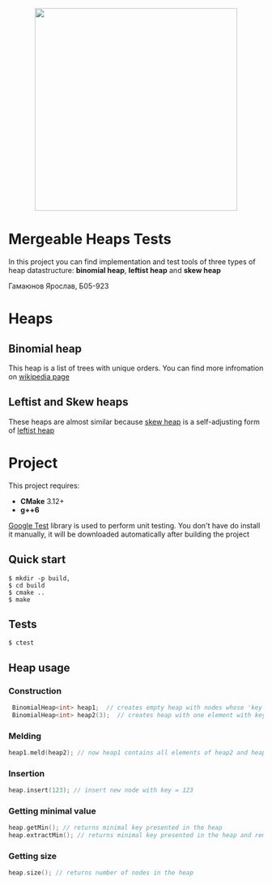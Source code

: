 <p align="center">
 <img src = "https://upload.wikimedia.org/wikipedia/commons/thumb/c/cf/Binomial_Trees.svg/1280px-Binomial_Trees.svg.png" height = 400>
</p>

# Mergeable Heaps Tests
In this project you can find implementation and test tools of three types of heap datastructure: **binomial heap**, **leftist heap** and **skew heap**

Гамаюнов Ярослав, Б05-923


# Heaps
## Binomial heap
This heap is a list of trees with unique orders. You can find more infromation on [wikipedia page](https://en.wikipedia.org/wiki/Binomial_heap "Binomial Heap")
## Leftist and Skew heaps
These heaps are almost similar because [skew heap](https://en.wikipedia.org/wiki/Skew_heap "Skew Heap") is a self-adjusting form of [leftist heap](https://en.wikipedia.org/wiki/Leftist_tree "Leftist Heap")


# Project
This project requires:
+ **CMake** 3.12+
+ **g++6**

[Google Test](https://github.com/google/googletest "Google Test") library is used to perform unit testing. You don't have do install it manually, it will be downloaded automatically after building the project
## Quick start
```
$ mkdir -p build,
$ cd build
$ cmake ..
$ make
```
## Tests
```
$ ctest
```
## Heap usage
### Construction
```C++
 BinomialHeap<int> heap1;  // creates empty heap with nodes whose 'key' field has int type
 BinomialHeap<int> heap2(3);  // creates heap with one element with key = 3
```
### Melding
```C++
heap1.meld(heap2); // now heap1 contains all elements of heap2 and heap2 is empty
```
### Insertion
```C++
heap.insert(123); // insert new node with key = 123
```
### Getting minimal value
```C++
heap.getMin(); // returns minimal key presented in the heap
heap.extractMin(); // returns minimal key presented in the heap and removes one node with this key
```
### Getting size
```C++
heap.size(); // returns number of nodes in the heap
```
